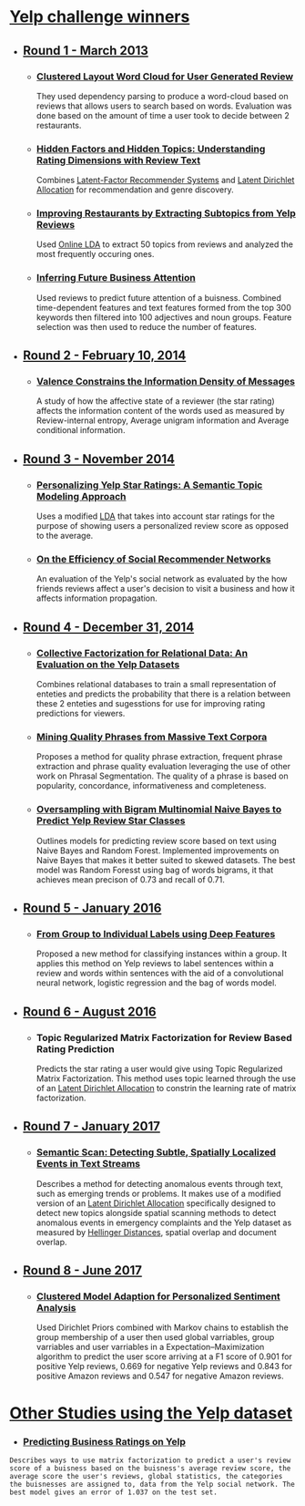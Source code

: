 # [Yelp challenge winners](https://www.yelp.com/dataset/challenge/winners)
  - ## [Round 1 - March 2013](https://engineeringblog.yelp.com/2013/10/yelp-dataset-challenge-winners-round-two-now-live.html)
    - ### [Clustered Layout Word Cloud for User Generated Review](https://www.yelp.com/html/pdf/YelpDatasetChallengeWinner_WordCloud.pdf)
      They used dependency parsing to produce a word-cloud based on reviews that allows users to search based on words. Evaluation was done based on the amount of time a user took to decide between 2 restaurants.
    - ### [Hidden Factors and Hidden Topics: Understanding Rating Dimensions with Review Text](https://www.yelp.com/html/pdf/YelpDatasetChallengeWinner_HiddenFactors.pdf)
      Combines [Latent-Factor Recommender Systems](https://link.springer.com/chapter/10.1007/978-0-387-85820-3_5) and [Latent Dirichlet Allocation](https://en.wikipedia.org/wiki/Latent_Dirichlet_allocation) for recommendation and genre discovery.
    - ### [Improving Restaurants by Extracting Subtopics from Yelp Reviews](https://www.yelp.com/html/pdf/YelpDatasetChallengeWinner_ImprovingRestaurants.pdf)
      Used [Online LDA](https://github.com/blei-lab/onlineldavb) to extract 50 topics from reviews and analyzed the most frequently occuring ones.
    - ### [Inferring Future Business Attention](https://www.yelp.com/html/pdf/YelpDatasetChallengeWinner_InferringFuture.pdf)
      Used reviews to predict future attention of a buisness. Combined time-dependent features and text features formed from the top 300 keywords then filtered into 100 adjectives and noun groups. Feature selection was then used to reduce the number of features.
   
  - ## [Round 2 - February 10, 2014](https://engineeringblog.yelp.com/2014/02/yelp-dataset-challenge-round-2-winner-and-new-data.html)
    - ### [Valence Constrains the Information Density of Messages](https://www.yelp.com/html/pdf/YelpDatasetChallengeWinner_InformationDensity.pdf)
      A study of how the affective state of a reviewer (the star rating) affects the information content of the words used as measured by Review-internal entropy, Average unigram information and Average conditional information.
      
  - ## [Round 3 - November 2014](https://engineeringblog.yelp.com/2014/11/yelp-dataset-challenge-round-3-winners-and-dataset-tools-for-round-4.html)
    - ### [Personalizing Yelp Star Ratings: A Semantic Topic Modeling Approach](https://www.yelp.com/html/pdf/YelpDatasetChallengeWinner_PersonalizingRatings.pdf)
      Uses a modified [LDA]((https://en.wikipedia.org/wiki/Latent_Dirichlet_allocation)) that takes into account star ratings for the purpose of showing users a personalized review score as opposed to the average.
    - ### [On the Efficiency of Social Recommender Networks](https://www.yelp.com/html/pdf/YelpDatasetChallengeWinner_NetworkEfficiency.pdf)
      An evaluation of the Yelp's social network as evaluated by the how friends reviews affect a user's decision to visit a business and how it affects information propagation. 
      
  - ## [Round 4 -  December 31, 2014](https://www.yelp.com/dataset/challenge/winners)
    - ### [Collective Factorization for Relational Data: An Evaluation on the Yelp Datasets](https://www.yelp.com/html/pdf/YelpDatasetChallengeWinner_CollectiveFactorization.pdf)
      Combines relational databases to train a small representation of enteties and predicts the probability that there is a relation between these 2 enteties and sugesstions for use for improving rating predictions for viewers.
    - ### [Mining Quality Phrases from Massive Text Corpora](https://www.yelp.com/html/pdf/YelpDatasetChallengeWinner_MiningQualityPhrases.pdf)
      Proposes a method for quality phrase extraction, frequent phrase extraction and phrase quality evaluation leveraging the use of other work on Phrasal Segmentation. The quality of a phrase is based on popularity, concordance, informativeness and completeness.
    - ### [Oversampling with Bigram Multinomial Naive Bayes to Predict Yelp Review Star Classes](https://kevin11h.github.io/YelpDatasetChallengeDataScienceAndMachineLearningUCSD/)
      Outlines models for predicting review score based on text using Naive Bayes and Random Forest. Implemented improvements on Naive Bayes that makes it better suited to skewed datasets. The best model was Random Foresst using bag of words bigrams, it that achieves mean precison of 0.73 and recall of 0.71.
      
  - ## [Round 5 - January 2016](https://engineeringblog.yelp.com/2016/01/yelp-dataset-challenge-round5-winner.html)
    - ### [From Group to Individual Labels using Deep Features](http://mdenil.com/media/papers/2015-deep-multi-instance-learning.pdf)
      Proposed a new method for classifying  instances within a group. It applies this method on Yelp reviews to label sentences within a review and words within sentences with the aid of a convolutional neural network, logistic regression and the bag of words model.
      
  - ## [Round 6 - August 2016](https://engineeringblog.yelp.com/2016/08/yelp-dataset-challenge-round6-winner.html)
    - ### Topic Regularized Matrix Factorization for Review Based Rating Prediction
      Predicts the star rating a user would give using Topic Regularized Matrix Factorization. This method uses topic learned through the use of an [Latent Dirichlet Allocation](https://en.wikipedia.org/wiki/Latent_Dirichlet_allocation) to constrin the learning rate of matrix factorization.
      
  - ## [Round 7 - January 2017](https://engineeringblog.yelp.com/2017/01/dataset-round-7-winners-and-announcing-round-9.html)
    - ### [Semantic Scan: Detecting Subtle, Spatially Localized Events in Text Streams](https://arxiv.org/pdf/1602.04393.pdf)
      Describes a method for detecting anomalous events through text, such as emerging trends or problems. It makes use of a modified version of an [Latent Dirichlet Allocation](https://en.wikipedia.org/wiki/Latent_Dirichlet_allocation) specifically designed to detect new topics alongside spatial scanning methods to detect anomalous events in emergency complaints and the Yelp dataset as measured by [Hellinger Distances](https://en.wikipedia.org/wiki/Hellinger_distance), spatial overlap and document overlap.
 
 - ## [Round 8 - June 2017](https://engineeringblog.yelp.com/2017/06/dataset-round-8-winners.html)
    - ### [Clustered Model Adaption for Personalized Sentiment Analysis](http://www.cs.virginia.edu/~hw5x/paper/fp1158-gongA.pdf)
      Used Dirichlet Priors combined with Markov chains to establish the group membership of a user then used global varriables, group varriables and user varriables in a Expectation–Maximization algorithm to predict the user score arriving at a F1 score of 0.901 for positive Yelp reviews, 0.669 for negative Yelp reviews and 0.843 for positive Amazon reviews and 0.547 for negative Amazon reviews.
      
# [Other Studies using the Yelp dataset](https://scholar.google.com/scholar?q=citation%3A+Yelp+Dataset&btnG=&hl=en&as_sdt=0%2C5)
   - ### [Predicting Business Ratings on Yelp](http://cs229.stanford.edu/proj2015/013_report.pdf) 
    Describes ways to use matrix factorization to predict a user's review score of a buisness based on the buisness's average review score, the average score the user's reviews, global statistics, the categories the buisnesses are assigned to, data from the Yelp social network. The best model gives an error of 1.037 on the test set.
